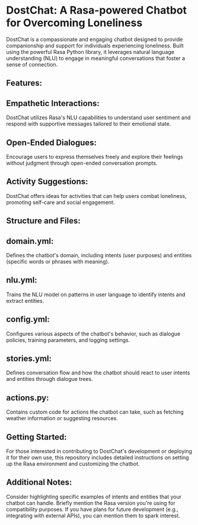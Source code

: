 # DostChat: A Rasa-powered Chatbot for Overcoming Loneliness

DostChat is a compassionate and engaging chatbot designed to provide companionship and support for individuals experiencing loneliness. Built using the powerful Rasa Python library, it leverages natural language understanding (NLU) to engage in meaningful conversations that foster a sense of connection.

## Features:

## Empathetic Interactions: 
DostChat utilizes Rasa's NLU capabilities to understand user sentiment and respond with supportive messages tailored to their emotional state.
## Open-Ended Dialogues: 
Encourage users to express themselves freely and explore their feelings without judgment through open-ended conversation prompts.
## Activity Suggestions: 
DostChat offers ideas for activities that can help users combat loneliness, promoting self-care and social engagement.

## Structure and Files:

## domain.yml: 
Defines the chatbot's domain, including intents (user purposes) and entities (specific words or phrases with meaning).
## nlu.yml: 
Trains the NLU model on patterns in user language to identify intents and extract entities.
## config.yml: 
Configures various aspects of the chatbot's behavior, such as dialogue policies, training parameters, and logging settings.
## stories.yml: 
Defines conversation flow and how the chatbot should react to user intents and entities through dialogue trees.
## actions.py: 
Contains custom code for actions the chatbot can take, such as fetching weather information or suggesting resources.
## Getting Started:
For those interested in contributing to DostChat's development or deploying it for their own use, this repository includes detailed instructions on setting up the Rasa environment and customizing the chatbot.

## Additional Notes:
Consider highlighting specific examples of intents and entities that your chatbot can handle.
Briefly mention the Rasa version you're using for compatibility purposes.
If you have plans for future development (e.g., integrating with external APIs), you can mention them to spark interest.
